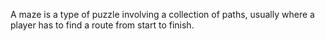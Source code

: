 A maze is a type of puzzle involving a collection of paths, usually where a player has to find a route from start to finish.
